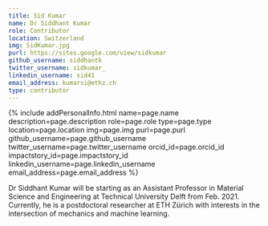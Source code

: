 ```yaml
---
title: Sid Kumar
name: Dr Siddhant Kumar
role: Contributor
location: Switzerland
img: SidKumar.jpg
purl: https://sites.google.com/view/sidkumar
github_username: siddhantk
twitter_username: sidkumar_
linkedin_username: sid41
email_address: kumarsi@ethz.ch
type: contributor
---
```


<!--HTML / LIQUID stuff to render picture and links  -->
{% include addPersonalInfo.html name=page.name description=page.description role=page.role type=page.type location=page.location img=page.img purl=page.purl github_username=page.github_username twitter_username=page.twitter_username orcid_id=page.orcid_id impactstory_id=page.impactstory_id linkedin_username=page.linkedin_username email_address=page.email_address %}

<!-- START OF FREE MARKDOWN  -->
Dr Siddhant Kumar will be starting as an Assistant Professor in Material Science and Engineering at Technical University Delft from Feb. 2021. Currently, he is a postdoctoral researcher at ETH Zürich with interests in the intersection of mechanics and machine learning.
